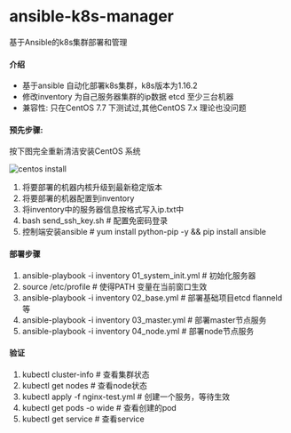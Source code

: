 # ansible-k8s-manager
基于Ansible的k8s集群部署和管理

#### 介绍
* 基于ansible 自动化部署k8s集群，k8s版本为1.16.2
* 修改inventory 为自己服务器集群的ip数据 etcd 至少三台机器
* 兼容性: 只在CentOS 7.7 下测试过,其他CentOS 7.x 理论也没问题


#### 预先步骤:

按下图完全重新清洁安装CentOS 系统

![centos install](https://github.com/lgphone/ansible-k8s-manager/blob/master/doc/centos-install.png)
1. 将要部署的机器内核升级到最新稳定版本
2. 将要部署的机器配置到inventory
3. 将inventory中的服务器信息按格式写入ip.txt中
4. bash send_ssh_key.sh  # 配置免密码登录
5. 控制端安装ansible # yum install python-pip -y && pip install ansible

#### 部署步骤
1. ansible-playbook -i inventory 01_system_init.yml # 初始化服务器
2. source /etc/profile  # 使得PATH 变量在当前窗口生效
3. ansible-playbook -i inventory 02_base.yml # 部署基础项目etcd flanneld 等
4. ansible-playbook -i inventory 03_master.yml # 部署master节点服务
5. ansible-playbook -i inventory 04_node.yml # 部署node节点服务

#### 验证
1. kubectl cluster-info  # 查看集群状态
2. kubectl get nodes  # 查看node状态
3. kubectl apply -f nginx-test.yml  # 创建一个服务，等待生效
4. kubectl get pods -o wide  # 查看创建的pod
5. kubectl get service   # 查看service